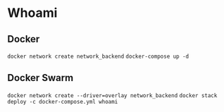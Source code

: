 # Whoami

## Docker
`docker network create network_backend`
`docker-compose up -d`

## Docker Swarm
`docker network create --driver=overlay network_backend`
`docker stack deploy -c docker-compose.yml whoami`